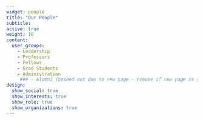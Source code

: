```yaml
---
widget: people
title: "Our People"
subtitle:
active: true
weight: 10
content:
  user_groups:
    - Leadership
    - Professors
    - Fellows
    - Grad Students
    - Administration
     ### - Alumni (hashed out due to new page - remove if new page is good)
design:
  show_social: true
  show_interests: true
  show_role: true
  show_organizations: true
---
```

